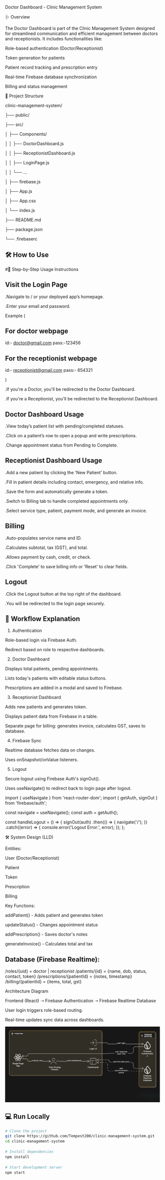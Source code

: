Doctor Dashboard - Clinic Management System

🩺 Overview

The Doctor Dashboard is part of the Clinic Management System designed for streamlined communication and efficient management between doctors and receptionists. It includes functionalities like:

Role-based authentication (Doctor/Receptionist)

Token generation for patients

Patient record tracking and prescription entry

Real-time Firebase database synchronization

Billing and status management

📁 Project Structure

clinic-management-system/

├── public/

├── src/

│   ├── Components/

│   │   ├── DoctorDashboard.js

│   │   ├── ReceptionistDashboard.js

│   │   ├── LoginPage.js

│   │   └── ...

│   ├── firebase.js

│   ├── App.js

│   ├── App.css

│   └── index.js

├── README.md

├── package.json

└── .firebaserc




## 🛠️ How to Use

#🧭 Step-by-Step Usage Instructions

Visit the Login Page
---------------------

.Navigate to / or your deployed app’s homepage.

.Enter your email and password.

Example (
## For doctor webpage
id:- doctor@gmail.com
    pass:-123456

## For the receptionist webpage
id:- receptionist@gmail.com
    pass:- 654321

)

.If you're a Doctor, you'll be redirected to the Doctor Dashboard.

.If you're a Receptionist, you'll be redirected to the Receptionist Dashboard.


Doctor Dashboard Usage
-------------------------

.View today’s patient list with pending/completed statuses.

.Click on a patient’s row to open a popup and write prescriptions.

.Change appointment status from Pending to Complete.


Receptionist Dashboard Usage
-----------------------------

.Add a new patient by clicking the 'New Patient' button.

.Fill in patient details including contact, emergency, and relative info.

.Save the form and automatically generate a token.

.Switch to Billing tab to handle completed appointments only.

.Select service type, patient, payment mode, and generate an invoice.


Billing
--------

.Auto-populates service name and ID.

.Calculates subtotal, tax (GST), and total.

.Allows payment by cash, credit, or check.

.Click 'Complete' to save billing info or 'Reset' to clear fields.


Logout
------
.Click the Logout button at the top right of the dashboard.

.You will be redirected to the login page securely.




🚀 Workflow Explanation
----------------

1. Authentication

Role-based login via Firebase Auth.

Redirect based on role to respective dashboards.

2. Doctor Dashboard

Displays total patients, pending appointments.

Lists today's patients with editable status buttons.

Prescriptions are added in a modal and saved to Firebase.

3. Receptionist Dashboard

Adds new patients and generates token.

Displays patient data from Firebase in a table.

Separate page for billing: generates invoice, calculates GST, saves to database.

4. Firebase Sync

Realtime database fetches data on changes.

Uses onSnapshot/onValue listeners.

5. Logout

Secure logout using Firebase Auth's signOut().

Uses useNavigate() to redirect back to login page after logout.

import { useNavigate } from 'react-router-dom';
import { getAuth, signOut } from 'firebase/auth';

const navigate = useNavigate();
const auth = getAuth();

const handleLogout = () => {
  signOut(auth)
    .then(() => {
      navigate('/');
    })
    .catch((error) => {
      console.error('Logout Error:', error);
    });
};

🛠️ System Design (LLD)

Entities:

User (Doctor/Receptionist)

Patient

Token

Prescription

Billing

Key Functions:

addPatient() - Adds patient and generates token

updateStatus() - Changes appointment status

addPrescription() - Saves doctor's notes

generateInvoice() - Calculates total and tax

## Database (Firebase Realtime):

/roles/{uid} = doctor | receptionist
/patients/{id} = {name, dob, status, contact, token}
/prescriptions/{patientId} = {notes, timestamp}
/billing/{patientId} = {items, total, gst}


Architecture Diagram

Frontend (React) ➝ Firebase Authentication ➝ Firebase Realtime Database

User login triggers role-based routing.

Real-time updates sync data across dashboards.

![ Architecture Diagram ](image.png)



## 💻 Run Locally

```bash
# Clone the project
git clone https://github.com/Tempest200/clinic-management-system.git
cd clinic-management-system

# Install dependencies
npm install

# Start development server
npm start
